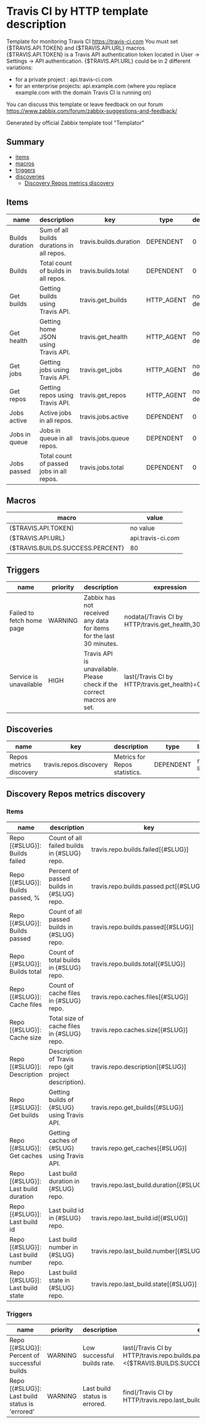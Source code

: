 # Travis CI by HTTP template description

Template for monitoring Travis CI https://travis-ci.com
You must set {$TRAVIS.API.TOKEN} and {$TRAVIS.API.URL} macros.
  {$TRAVIS.API.TOKEN} is a Travis API authentication token located in User -> Settings -> API authentication.
  {$TRAVIS.API.URL} could be in 2 different variations:
   - for a private project : api.travis-ci.com
   - for an enterprise projects: api.example.com (where you replace example.com with the domain Travis CI is running on)

You can discuss this template or leave feedback on our forum https://www.zabbix.com/forum/zabbix-suggestions-and-feedback/

Generated by official Zabbix template tool "Templator"

## Summary
* [items](#items)
* [macros](#macros)
* [triggers](#triggers)
* [discoveries](#discoveries)
  * [Discovery Repos metrics discovery ](#discovery_repos_metrics_discovery)

<a name="items" />

## Items
| name | description | key | type | delay |
| ------------- |------------- |------------- |------------- |------------- |
| Builds duration | Sum of all builds durations in all repos. | travis.builds.duration | DEPENDENT | 0 |
| Builds | Total count of builds in all repos. | travis.builds.total | DEPENDENT | 0 |
| Get builds | Getting builds using Travis API. | travis.get_builds | HTTP_AGENT | no delay |
| Get health | Getting home JSON using Travis API. | travis.get_health | HTTP_AGENT | no delay |
| Get jobs | Getting jobs using Travis API. | travis.get_jobs | HTTP_AGENT | no delay |
| Get repos | Getting repos using Travis API. | travis.get_repos | HTTP_AGENT | no delay |
| Jobs active | Active jobs in all repos. | travis.jobs.active | DEPENDENT | 0 |
| Jobs in queue | Jobs in queue in all repos. | travis.jobs.queue | DEPENDENT | 0 |
| Jobs passed | Total count of passed jobs in all repos. | travis.jobs.total | DEPENDENT | 0 |


<a name="macros" />

## Macros
| macro | value |
| ------------- |------------- |
| {$TRAVIS.API.TOKEN} | no value |
| {$TRAVIS.API.URL} | api.travis-ci.com |
| {$TRAVIS.BUILDS.SUCCESS.PERCENT} | 80 |


<a name="triggers" />

## Triggers
| name | priority | description | expression | tags | url |
| ------------- |------------- |------------- |------------- |------------- |------------- |
| Failed to fetch home page | WARNING | Zabbix has not received any data for items for the last 30 minutes. | nodata(/Travis CI by HTTP/travis.get_health,30m)=1 | [{"tag": "scope", "value": "availability"}] | no url |
| Service is unavailable | HIGH | Travis API is unavailable. Please check if the correct macros are set. | last(/Travis CI by HTTP/travis.get_health)=0 | [{"tag": "scope", "value": "availability"}] | no url |


<a name="discoveries" />

## Discoveries
| name | key | description | type | lifetime | delay |
| ------------- |------------- |------------- |------------- |------------- |------------- |
| Repos metrics discovery | travis.repos.discovery | Metrics for Repos statistics. | DEPENDENT | no lifetime | 0 |


<a name="discovery_repos_metrics_discovery" />

## Discovery Repos metrics discovery

### Items

| name | description | key | type |
| ------------- |------------- |------------- |------------- |
| Repo [{#SLUG}]: Builds failed | Count of all failed builds in {#SLUG} repo. | travis.repo.builds.failed[{#SLUG}] | DEPENDENT |
| Repo [{#SLUG}]: Builds passed, % | Percent of passed builds in {#SLUG} repo. | travis.repo.builds.passed.pct[{#SLUG}] | CALCULATED |
| Repo [{#SLUG}]: Builds passed | Count of all passed builds in {#SLUG} repo. | travis.repo.builds.passed[{#SLUG}] | DEPENDENT |
| Repo [{#SLUG}]: Builds total | Count of total builds in {#SLUG} repo. | travis.repo.builds.total[{#SLUG}] | DEPENDENT |
| Repo [{#SLUG}]: Cache files | Count of cache files in {#SLUG} repo. | travis.repo.caches.files[{#SLUG}] | DEPENDENT |
| Repo [{#SLUG}]: Cache size | Total size of cache files in {#SLUG} repo. | travis.repo.caches.size[{#SLUG}] | DEPENDENT |
| Repo [{#SLUG}]: Description | Description of Travis repo (git project description). | travis.repo.description[{#SLUG}] | DEPENDENT |
| Repo [{#SLUG}]: Get builds | Getting builds of {#SLUG} using Travis API. | travis.repo.get_builds[{#SLUG}] | HTTP_AGENT |
| Repo [{#SLUG}]: Get caches | Getting caches of {#SLUG} using Travis API. | travis.repo.get_caches[{#SLUG}] | HTTP_AGENT |
| Repo [{#SLUG}]: Last build duration | Last build duration in {#SLUG} repo. | travis.repo.last_build.duration[{#SLUG}] | DEPENDENT |
| Repo [{#SLUG}]: Last build id | Last build id in {#SLUG} repo. | travis.repo.last_build.id[{#SLUG}] | DEPENDENT |
| Repo [{#SLUG}]: Last build number | Last build number in {#SLUG} repo. | travis.repo.last_build.number[{#SLUG}] | DEPENDENT |
| Repo [{#SLUG}]: Last build state | Last build state in {#SLUG} repo. | travis.repo.last_build.state[{#SLUG}] | DEPENDENT |


### Triggers

| name | priority | description | expression | tags | url |
| ------------- |------------- |------------- |------------- |------------- |------------- |
| Repo [{#SLUG}]: Percent of successful builds | WARNING | Low successful builds rate. | last(/Travis CI by HTTP/travis.repo.builds.passed.pct[{#SLUG}])<{$TRAVIS.BUILDS.SUCCESS.PERCENT} | [{"tag": "scope", "value": "performance"}] | no url |
| Repo [{#SLUG}]: Last build status is 'errored' | WARNING | Last build status is errored. | find(/Travis CI by HTTP/travis.repo.last_build.state[{#SLUG}],,"like","errored")=1 | [{"tag": "scope", "value": "performance"}] | no url |

